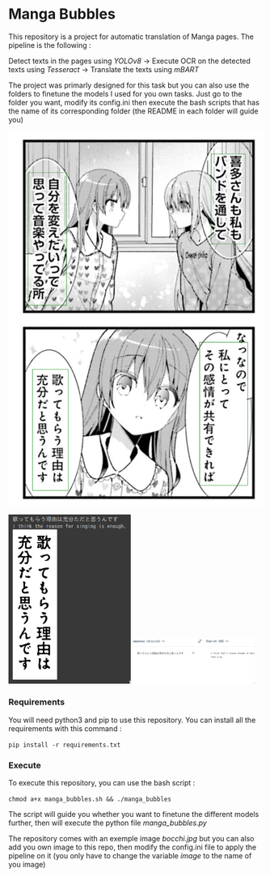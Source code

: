 # Manga Bubbles

This repository is a project for automatic translation of Manga pages. The pipeline is the following :

Detect texts in the pages using _YOLOv8_ -> Execute OCR on the detected texts using _Tesseract_ -> Translate the texts using _mBART_

The project was primarly designed for this task but you can also use the folders to finetune the models I used for you own tasks. Just go to the folder you want, modify its config.ini then execute the bash scripts that has the name of its corresponding folder (the README in each folder will guide you)

![Alt image](imgs/bocchi_boxes.png)

<div>
    <img src="imgs/translated_box.png" width="48%">
    <img src="imgs/deepl.png" width="48%" >
</div>

### Requirements

You will need python3 and pip to use this repository. You can install all the requirements with this command :

```pip install -r requirements.txt```

### Execute

To execute this repository, you can use the bash script :

```chmod a+x manga_bubbles.sh && ./manga_bubbles```

The script will guide you whether you want to finetune the different models further, then will execute the python file _manga_bubbles.py_

The repository comes with an exemple image _bocchi.jpg_ but you can also add you own image to this repo, then modify the config.ini file to apply the pipeline on it (you only have to change the variable _image_ to the name of you image)
